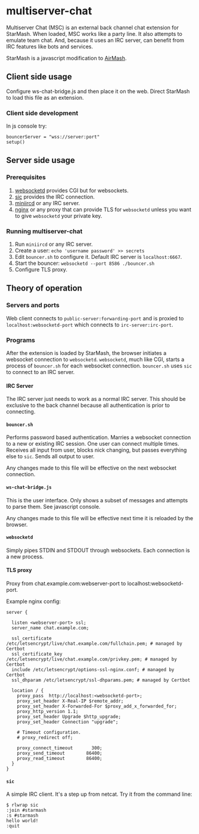 # multiserver-chat

Multiserver Chat (MSC) is an external back channel chat extension for StarMash.
When loaded, MSC works like a party line.
It also attempts to emulate team chat.
And, because it uses an IRC server, can benefit from IRC features like bots and services.

StarMash is a javascript modification to [AirMash](https://airma.sh).

## Client side usage

Configure ws-chat-bridge.js and then place it on the web.
Direct StarMash to load this file as an extension.

### Client side development

In js console try:

    bouncerServer = "wss://server:port"
    setup()

## Server side usage

### Prerequisites

1. [websocketd](http://websocketd.com/) provides CGI but for websockets.
2. [sic](https://tools.suckless.org/sic/) provides the IRC connection.
3. [miniircd](https://github.com/jrosdahl/miniircd) or any IRC server.
4. [nginx](https://www.nginx.com/) or any proxy that can provide TLS for `websocketd` unless you want to give `websocketd` your private key.

### Running multiserver-chat

1. Run `miniircd` or any IRC server.
2. Create a user: `echo 'username password' >> secrets`
3. Edit `bouncer.sh` to configure it. Default IRC server is `localhost:6667`.
3. Start the bouncer: `websocketd --port 8586 ./bouncer.sh`
4. Configure TLS proxy.

## Theory of operation

### Servers and ports

Web client connects to `public-server:forwarding-port` and is proxied to `localhost:websocketd-port` which connects to `irc-server:irc-port`.

### Programs

After the extension is loaded by StarMash, the browser initiates a websocket connection to `websocketd`.
`websocketd`, much like CGI, starts a process of `bouncer.sh` for each websocket connection.
`bouncer.sh` uses `sic` to connect to an IRC server.

#### IRC Server

The IRC server just needs to work as a normal IRC server.
This should be exclusive to the back channel because all authentication is prior to connecting.

#### `bouncer.sh`

Performs password based authentication.
Marries a websocket connection to a new or existing IRC session.
One user can connect multiple times.
Receives all input from user, blocks nick changing, but passes everything else to `sic`.
Sends all output to user.

Any changes made to this file will be effective on the next websocket connection.

#### `ws-chat-bridge.js`

This is the user interface. Only shows a subset of messages and attempts to parse them. See javascript console.

Any changes made to this file will be effective next time it is reloaded by the browser.

#### `websocketd`

Simply pipes STDIN and STDOUT through websockets.
Each connection is a new process.

#### TLS proxy

Proxy from chat.example.com:webserver-port to localhost:websocketd-port.

Example nginx config:

````
server {

  listen <webserver-port> ssl;
  server_name chat.example.com;

  ssl_certificate /etc/letsencrypt/live/chat.example.com/fullchain.pem; # managed by Certbot
  ssl_certificate_key /etc/letsencrypt/live/chat.example.com/privkey.pem; # managed by Certbot
  include /etc/letsencrypt/options-ssl-nginx.conf; # managed by Certbot
  ssl_dhparam /etc/letsencrypt/ssl-dhparams.pem; # managed by Certbot

  location / {
    proxy_pass  http://localhost:<websocketd-port>;
    proxy_set_header X-Real-IP $remote_addr;
    proxy_set_header X-Forwarded-For $proxy_add_x_forwarded_for;
    proxy_http_version 1.1;
    proxy_set_header Upgrade $http_upgrade;
    proxy_set_header Connection "upgrade";

    # Timeout configuration.
    # proxy_redirect off;

    proxy_connect_timeout       300;
    proxy_send_timeout        86400;
    proxy_read_timeout        86400;
  }
}
````

#### `sic`

A simple IRC client. It's a step up from netcat. Try it from the command line:

````
$ rlwrap sic
:join #starmash
:s #starmash
hello world!
:quit
````

